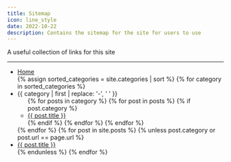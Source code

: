 ```yaml
---
title: Sitemap
icon: line_style
date: 2022-10-22
description: Contains the sitemap for the site for users to use
---
```


A useful collection of links for this site

---

<ul class="sitemap">
    <li>
        <a href="/" class="pjax-link waves-effect">Home</a>
    </li>
    {% assign sorted_categories = site.categories | sort %}
    {% for category in sorted_categories %}
        <li>
            <span>{{ category | first | replace: '-', ' ' }}</span>
            <ul>
                {% for posts in category %}
                    {% for post in posts %}
                        {% if post.category %}
                            <li>
                                <a href="{{ post.url }}" class="pjax-link waves-effect">{{ post.title }}</a>
                            </li>
                        {% endif %}
                    {% endfor %}
                {% endfor %}
            </ul>
        </li>
    {% endfor %}
    {% for post in site.posts %}
        {% unless post.category or post.url == page.url %}
            <li>
                <a href="{{ post.url }}" class="pjax-link waves-effect">{{ post.title }}</a>
            </li>
        {% endunless %}
    {% endfor %}
</ul>
